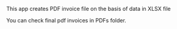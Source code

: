 This app creates PDF invoice file on the basis of data in XLSX file

You can check final pdf invoices in PDFs folder.